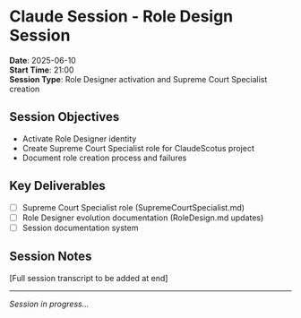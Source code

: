 # Claude Session - Role Design Session
**Date**: 2025-06-10  
**Start Time**: 21:00  
**Session Type**: Role Designer activation and Supreme Court Specialist creation

## Session Objectives
- Activate Role Designer identity
- Create Supreme Court Specialist role for ClaudeScotus project
- Document role creation process and failures

## Key Deliverables
- [ ] Supreme Court Specialist role (SupremeCourtSpecialist.md)
- [ ] Role Designer evolution documentation (RoleDesign.md updates)
- [ ] Session documentation system

## Session Notes
[Full session transcript to be added at end]

---
*Session in progress...*